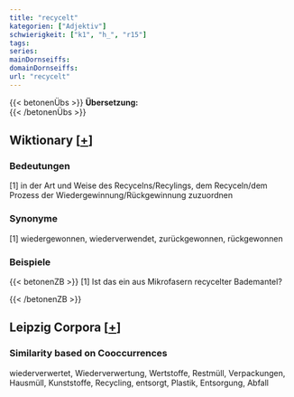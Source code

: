 ```yaml
---
title: "recycelt"
kategorien: ["Adjektiv"]
schwierigkeit: ["k1", "h_", "r15"]
tags:
series:
mainDornseiffs:
domainDornseiffs:
url: "recycelt"
---
```


{{< betonenÜbs >}}
**Übersetzung:**  
{{< /betonenÜbs >}}

## Wiktionary [[+](https://de.wiktionary.org/wiki/recycelt)]

### Bedeutungen
[1] in der Art und Weise des Recycelns/Recylings, dem Recyceln/dem Prozess der Wiedergewinnung/Rückgewinnung zuzuordnen  

### Synonyme
[1] wiedergewonnen, wiederverwendet, zurückgewonnen, rückgewonnen  

### Beispiele
{{< betonenZB >}}
[1] Ist das ein aus Mikrofasern recycelter Bademantel?  

{{< /betonenZB >}}

## Leipzig Corpora [[+](https://corpora.uni-leipzig.de/en/res?word=recycelt&corpusId=deu_newscrawl-public_2018)]


### Similarity based on Cooccurrences
wiederverwertet, Wiederverwertung, Wertstoffe, Restmüll, Verpackungen, Hausmüll, Kunststoffe, Recycling, entsorgt, Plastik, Entsorgung, Abfall

